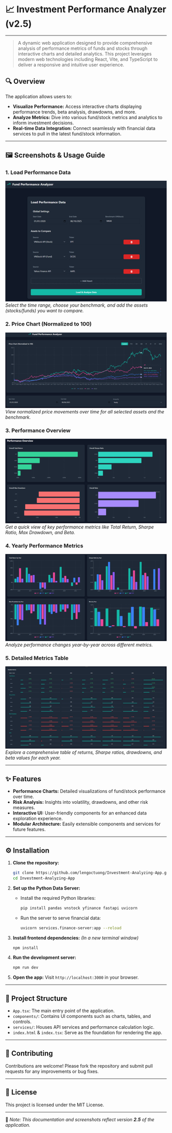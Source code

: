 # 📈 Investment Performance Analyzer (v2.5)

---

> A dynamic web application designed to provide comprehensive analysis of performance metrics of funds and stocks through interactive charts and detailed analytics. This project leverages modern web technologies including React, Vite, and TypeScript to deliver a responsive and intuitive user experience.

## 🔍 Overview

The application allows users to:

* **Visualize Performance:** Access interactive charts displaying performance trends, beta analysis, drawdowns, and more.
* **Analyze Metrics:** Dive into various fund/stock metrics and analytics to inform investment decisions.
* **Real-time Data Integration:** Connect seamlessly with financial data services to pull in the latest fund/stock information.

---

## 🖼 Screenshots & Usage Guide

### 1. Load Performance Data

![Load Performance Data](assets/load_data.png)
*Select the time range, choose your benchmark, and add the assets (stocks/funds) you want to compare.*

### 2. Price Chart (Normalized to 100)

![Price Chart](assets/price_chart.png)
*View normalized price movements over time for all selected assets and the benchmark.*

### 3. Performance Overview

![Performance Overview](assets/performance_overview.png)
*Get a quick view of key performance metrics like Total Return, Sharpe Ratio, Max Drawdown, and Beta.*

### 4. Yearly Performance Metrics

![Yearly Performance](assets/yearly_performance.png)
*Analyze performance changes year-by-year across different metrics.*

### 5. Detailed Metrics Table

![Detailed Metrics](assets/detailed_metrics.png)
*Explore a comprehensive table of returns, Sharpe ratios, drawdowns, and beta values for each year.*

---

## ✨ Features

* **Performance Charts:** Detailed visualizations of fund/stock performance over time.
* **Risk Analysis:** Insights into volatility, drawdowns, and other risk measures.
* **Interactive UI:** User-friendly components for an enhanced data exploration experience.
* **Modular Architecture:** Easily extensible components and services for future features.

---

## ⚙️ Installation

1. **Clone the repository:**

   ```bash
   git clone https://github.com/lengoctuong/Investment-Analyzing-App.git
   cd Investment-Analyzing-App
   ```

2. **Set up the Python Data Server:**

   * Install the required Python libraries:

     ```bash
     pip install pandas vnstock yfinance fastapi uvicorn
     ```
   * Run the server to serve financial data:

     ```bash
     uvicorn services.finance-server:app --reload
     ```

3. **Install frontend dependencies:**
   *(In a new terminal window)*

   ```bash
   npm install
   ```

4. **Run the development server:**

   ```bash
   npm run dev
   ```

5. **Open the app:** Visit `http://localhost:3000` in your browser.

---

## 📂 Project Structure

* `App.tsx`: The main entry point of the application.
* `components/`: Contains UI components such as charts, tables, and controls.
* `services/`: Houses API services and performance calculation logic.
* `index.html` & `index.tsx`: Serve as the foundation for rendering the app.

---

## 🤝 Contributing

Contributions are welcome! Please fork the repository and submit pull requests for any improvements or bug fixes.

---

## 📜 License

This project is licensed under the MIT License.

---

📌 *Note: This documentation and screenshots reflect version **2.5** of the application.*
